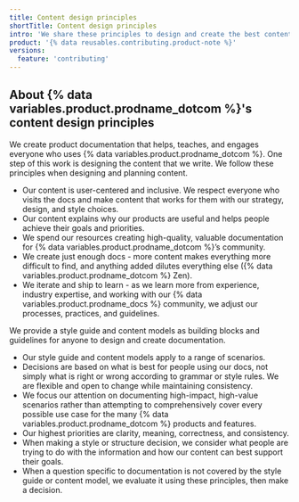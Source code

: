 ```yaml
---
title: Content design principles
shortTitle: Content design principles
intro: 'We share these principles to design and create the best content for people who use {% data variables.product.prodname_dotcom %}.'
product: '{% data reusables.contributing.product-note %}'
versions:
  feature: 'contributing'
---
```


## About {% data variables.product.prodname_dotcom %}'s content design principles

We create product documentation that helps, teaches, and engages everyone who uses {% data variables.product.prodname_dotcom %}. One step of this work is designing the content that we write. We follow these principles when designing and planning content.

- Our content is user-centered and inclusive. We respect everyone who visits the docs and make content that works for them with our strategy, design, and style choices.
- Our content explains why our products are useful and helps people achieve their goals and priorities.
- We spend our resources creating high-quality, valuable documentation for {% data variables.product.prodname_dotcom %}’s community.
- We create just enough docs - more content makes everything more difficult to find, and anything added dilutes everything else ({% data variables.product.prodname_dotcom %} Zen).
- We iterate and ship to learn - as we learn more from experience, industry expertise, and working with our {% data variables.product.prodname_docs %} community, we adjust our processes, practices, and guidelines.

We provide a style guide and content models as building blocks and guidelines for anyone to design and create documentation.

- Our style guide and content models apply to a range of scenarios.
- Decisions are based on what is best for people using our docs, not simply what is right or wrong according to grammar or style rules.  We are flexible and open to change while maintaining consistency.
- We focus our attention on documenting high-impact, high-value scenarios rather than attempting to comprehensively cover every possible use case for the many {% data variables.product.prodname_dotcom %} products and features.
- Our highest priorities are clarity, meaning, correctness, and consistency.
- When making a style or structure decision, we consider what people are trying to do with the information and how our content can best support their goals.
- When a question specific to documentation is not covered by the style guide or content model, we evaluate it using these principles, then make a decision.
